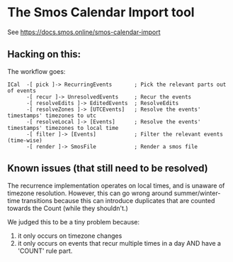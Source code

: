 # The Smos Calendar Import tool

See https://docs.smos.online/smos-calendar-import


## Hacking on this:

The workflow goes:

```
ICal  -[ pick ]-> RecurringEvents       ; Pick the relevant parts out of events
      -[ recur ]-> UnresolvedEvents     ; Recur the events
      -[ resolveEdits ]-> EditedEvents  ; ResolveEdits
      -[ resolveZones ]-> [UTCEvents]   ; Resolve the events' timestamps' timezones to utc
      -[ resolveLocal ]-> [Events]      ; Resolve the events' timestamps' timezones to local time
      -[ filter ]-> [Events]            ; Filter the relevant events (time-wise)
      -[ render ]-> SmosFile            ; Render a smos file
```

## Known issues (that still need to be resolved)

The recurrence implementation operates on local times, and is unaware of
timezone resolution.  However, this can go wrong around summer/winter-time
transitions because this can introduce duplicates that are counted towards the
Count (while they shouldn't.)

We judged this to be a tiny problem because:
1. it only occurs on timezone changes
2. it only occurs on events that recur multiple times in a day AND have a 'COUNT' rule part.
